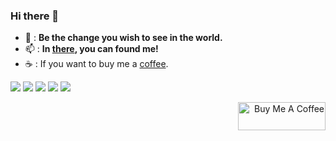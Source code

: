 ### Hi there 👋

<!--
**ai-chen2050/ai-chen2050** is a ✨ _special_ ✨ repository because its `README.md` (this file) appears on your GitHub profile.

Here are some ideas to get you started:

- 🔭 I’m currently working on ...
- 🌱 I’m currently learning ...
- 👯 I’m looking to collaborate on ...
- 🤔 I’m looking for help with ...
- 💬 Ask me about ...
- 📫 How to reach me: ...
- 😄 Pronouns: ...
- ⚡ Fun fact: ...
- Overview: https://github-profile-summary-cards.vercel.app/demo.html
-->


- 🌇 : **Be the change you wish to see in the world.**   
- 📫 : **In [there](https://ai-chen2050.github.io/), you can found me!**
- ☕ : If you want to buy me a [coffee](https://www.buymeacoffee.com/blakechan).

![](http://github-profile-summary-cards.vercel.app/api/cards/profile-details?username=ai-chen2050&theme=ocean_dark)
![](http://github-profile-summary-cards.vercel.app/api/cards/repos-per-language?username=ai-chen2050&theme=ocean_dark)
![](http://github-profile-summary-cards.vercel.app/api/cards/most-commit-language?username=ai-chen2050&theme=ocean_dark)
![](http://github-profile-summary-cards.vercel.app/api/cards/stats?username=ai-chen2050&theme=ocean_dark)
![](http://github-profile-summary-cards.vercel.app/api/cards/productive-time?username=ai-chen2050&theme=ocean_dark&utcOffset=8)

<div align="right">
<a href="https://www.buymeacoffee.com/blakechan" target="_blank"><img src="https://cdn.buymeacoffee.com/buttons/v2/default-violet.png" alt="Buy Me A Coffee" style="height: 45px !important;width: 140px !important;" ></a>
</div>
